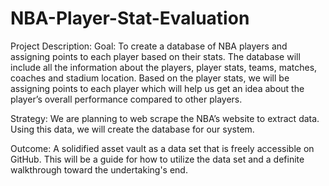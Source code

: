 # NBA-Player-Stat-Evaluation

Project Description:
Goal: To create a database of NBA players and assigning points to each player based on their stats.
The database will include all the information about the players, player stats, teams, matches, coaches and stadium location. Based on the player stats, we will be assigning points to each player which will help us get an idea about the player’s overall performance compared to other players.

Strategy:
We are planning to web scrape the NBA’s website to extract data. Using this data, we will create the database for our system.

Outcome:
A solidified asset vault as a data set that is freely accessible on GitHub. This will be a guide for how to utilize the data set and a definite walkthrough toward the undertaking's end.
